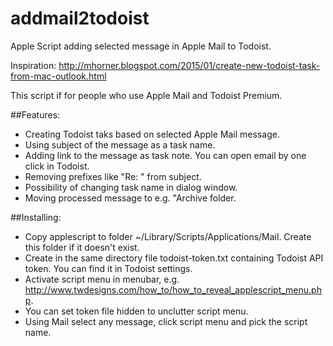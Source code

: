 # addmail2todoist
Apple Script adding selected message in Apple Mail to Todoist.

Inspiration: http://mhorner.blogspot.com/2015/01/create-new-todoist-task-from-mac-outlook.html

This script if for people who use Apple Mail and Todoist Premium. 

##Features:

* Creating Todoist taks based on selected Apple Mail message.
* Using subject of the message as a task name.
* Adding link to the message as task note. You can open email by one click in Todoist.
* Removing prefixes like "Re: " from subject.
* Possibility of changing task name in dialog window.
* Moving processed message to e.g. "Archive folder.

##Installing:

* Copy applescript to folder ~/Library/Scripts/Applications/Mail. Create this folder if it doesn't exist.
* Create in the same directory file todoist-token.txt containing Todoist API token. You can find it in Todoist settings. 
* Activate script menu in menubar, e.g. http://www.twdesigns.com/how_to/how_to_reveal_applescript_menu.php.
* You can set token file hidden to unclutter script menu.
* Using Mail select any message, click script menu and pick the script name. 

